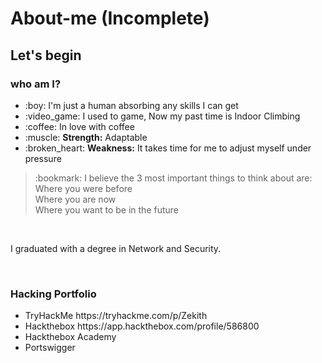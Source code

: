 # About-me (Incomplete)

<h2> Let's begin </2>
  
<h3> who am I? </h3>
<ul> 
  <li> :boy: I'm just a human absorbing any skills I can get </li>
  <li> :video_game: I used to game, Now my past time is Indoor Climbing</li>
  <li> :coffee: In love with coffee </li>
  <li> :muscle: <b>Strength:</b> Adaptable
  <li> :broken_heart: <b> Weakness:</b> It takes time for me to adjust myself under pressure
</ul>
  
  <blockquote>
  :bookmark: I believe the 3 most important things to think about are:<br>
  Where you were before <br>
  Where you are now <br>
  Where you want to be in the future <br>
  </blockquote> <br>
  
  <p> I graduated with a degree in Network and Security. </p><br>
  
  <h3> Hacking Portfolio </h2>
  <ul>
    <li> TryHackMe https://tryhackme.com/p/Zekith </li>
    <li> Hackthebox https://app.hackthebox.com/profile/586800 </li>
    <li> Hackthebox Academy </li>
    <li> Portswigger </li>
 </ul>
 
